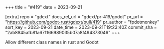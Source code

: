 +++
title = "#419"
date = 2023-09-21

[extra]
repo = "gdext"
docs_rel_url = "gdext/pr-419/godot"
pr_url = "https://github.com/godot-rust/gdext/pull/419"
pr_author = "fpdotmonkey"
sort_key = 2023-09-21
date_time = 2023-09-21T19:23:40Z
commit_sha = "2ab8845afb81a671166989035b07a8f494373046"
+++

Allow different class names in rust and Godot
